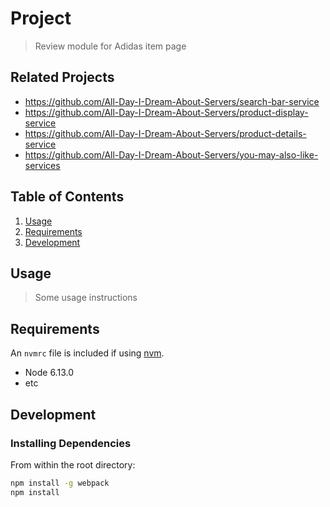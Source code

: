 # Project

> Review module for Adidas item page

## Related Projects

  - https://github.com/All-Day-I-Dream-About-Servers/search-bar-service
  - https://github.com/All-Day-I-Dream-About-Servers/product-display-service
  - https://github.com/All-Day-I-Dream-About-Servers/product-details-service
  - https://github.com/All-Day-I-Dream-About-Servers/you-may-also-like-services

## Table of Contents

1. [Usage](#Usage)
1. [Requirements](#requirements)
1. [Development](#development)

## Usage

> Some usage instructions

## Requirements

An `nvmrc` file is included if using [nvm](https://github.com/creationix/nvm).

- Node 6.13.0
- etc

## Development

### Installing Dependencies

From within the root directory:

```sh
npm install -g webpack
npm install
```

